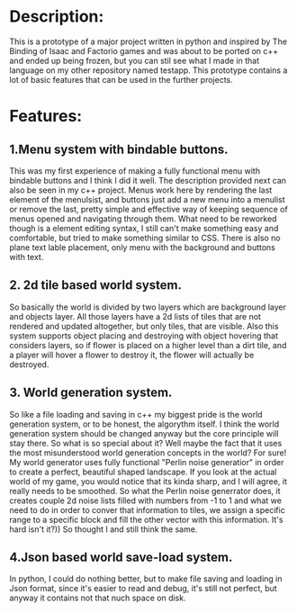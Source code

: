 # Description:
This is a prototype of a major project written in python and inspired by The Binding of Isaac and Factorio games and was about to be ported on c++ and ended up being frozen,
but you can stil see what I made in that language on my other repository named testapp. This prototype contains a lot of basic features that can be used
in the further projects.

# Features:
## 1.Menu system with bindable buttons.
This was my first experience of making a fully functional menu with bindable buttons and I think I did it well. The description provided next can also be seen in
my c++ project. Menus work here by rendering the last element of the menulsist, and buttons just add a new menu into a menulist or remove the last, pretty simple
and effective way of keeping sequence of menus opened and navigating through them. What need to be reworked though is a element editing syntax, I still can't make 
something easy and comfortable, but tried to make something similar to CSS. There is also no plane text lable placement, only menu with the background and buttons with text.

## 2. 2d tile based world system.
So basically the world is divided by two layers which are background layer and objects layer. All those layers have a 2d lists of tiles that are not rendered and updated
altogether, but only tiles, that are visible. Also this system supports object placing and destroying with object hovering that considers layers, so if flower is placed
on a higher level than a dirt tile, and a player will hover a flower to destroy it, the flower will actually be destroyed.

## 3. World generation system.
So like a file loading and saving in c++ my biggest pride is the world generation system, or to be honest, the algorythm itself. I think the world generation system should
be changed anyway but the core principle will stay there. So what is so special about it? Well maybe the fact that it uses the most misunderstood world generation concepts
in the world? For sure! My world generator uses fully functional "Perlin noise generatior" in order to create a perfect, beautiful shaped landscape. If you  look at the actual
world of my game, you would notice that its kinda sharp, and I will agree, it really needs to be smoothed. So what the Perlin noise generrator does, it creates couple 2d noise 
lists filled with numbers from -1 to 1 and what we need to do in order to conver that information to tiles, we assign a specific range to a specific block and fill the other
vector with this information. It's hard isn't it?)) So thought I and still think the same.

## 4.Json based world save-load system.
In python, I could do nothing better, but to make file saving and loading in Json format, since it's easier to read and debug, it's still not perfect, but anyway it contains not
that nuch space on disk.
